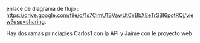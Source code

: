 enlace de diagrama de flujo : https://drive.google.com/file/d/1s7CimU1BVawUt0YBbXEeTrSBI6potRQj/view?usp=sharing.

Hay dos ramas princiaples Carlos1 con la API y Jaime con le proyecto web
